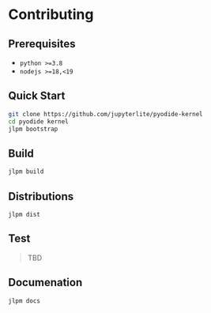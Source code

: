 # Contributing

## Prerequisites

- `python >=3.8`
- `nodejs >=18,<19`

## Quick Start

```bash
git clone https://github.com/jupyterlite/pyodide-kernel
cd pyodide kernel
jlpm bootstrap
```

## Build

```bash
jlpm build
```

## Distributions

```
jlpm dist
```

## Test

> TBD

## Documenation

```bash
jlpm docs
```
